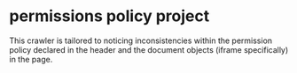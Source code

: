 # permissions policy project

This crawler is tailored to noticing inconsistencies within the permission policy declared in the header and the document objects (iframe specifically) in the page. 

